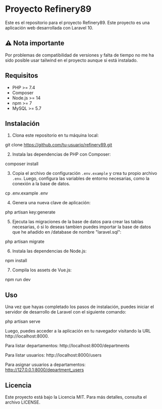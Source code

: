 # Proyecto Refinery89

Este es el repositorio para el proyecto Refinery89. Este proyecto es una aplicación web desarrollada con Laravel 10.

## ⚠️ Nota importante
Por problemas de compatibilidad de versiones y falta de tiempo no me ha sido posible usar tailwind en el proyecto aunque si está instalado.

## Requisitos

- PHP >= 7.4
- Composer
- Node.js >= 14
- npm >= 7
- MySQL >= 5.7

## Instalación

1. Clona este repositorio en tu máquina local:

git clone https://github.com/tu-usuario/refinery89.git

2. Instala las dependencias de PHP con Composer:

composer install

3. Copia el archivo de configuración `.env.example` y crea tu propio archivo `.env`. Luego, configura las variables de entorno necesarias, como la conexión a la base de datos.

cp .env.example .env

4. Genera una nueva clave de aplicación:

php artisan key:generate

5. Ejecuta las migraciones de la base de datos para crear las tablas necesarias, ó si lo deseas tambien puedes importar la base de datos que he añadido en /database de nombre "laravel.sql":

php artisan migrate

6. Instala las dependencias de Node.js:

npm install

7. Compila los assets de Vue.js:

npm run dev

## Uso

Una vez que hayas completado los pasos de instalación, puedes iniciar el servidor de desarrollo de Laravel con el siguiente comando:

php artisan serve

Luego, puedes acceder a la aplicación en tu navegador visitando la URL http://localhost:8000.

Para listar departamentos:
http://localhost:8000/departments

Para listar usuarios:
http://localhost:8000/users

Para asignar usuarios a departamentos:
http://127.0.0.1:8000/department_users


## Licencia

Este proyecto está bajo la Licencia MIT. Para más detalles, consulta el archivo LICENSE.
